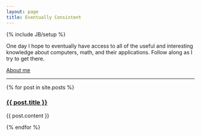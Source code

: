 ```yaml
---
layout: page
title: Eventually Consistent
---
```

{% include JB/setup %}

One day I hope to eventually have access to all of the useful and interesting knowledge about computers, math, and their applications. Follow along as I try to get there. 

[About me](about.html)

-------------------------------------------------------

{% for post in site.posts %}
<p><a href="{{ post.url }}"><h3>{{ post.title }}</h3></a></p>
<p>{{ post.content }}</p>
{% endfor %}
